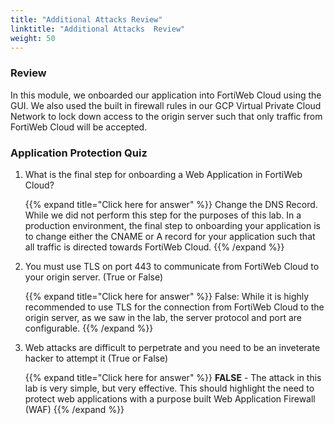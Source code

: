 ```yaml
---
title: "Additional Attacks Review"
linktitle: "Additional Attacks  Review"
weight: 50
---
```


### Review 

In this module, we onboarded our application into FortiWeb Cloud using the GUI.  We also used the built in firewall rules in our GCP Virtual Private Cloud Network to lock down access to the origin server such that only traffic from FortiWeb Cloud will be accepted.


### Application Protection Quiz

1. What is the final step for onboarding a Web Application in FortiWeb Cloud?

    {{% expand title="Click here for answer" %}}
Change the DNS Record.  While we did not perform this step for the purposes of this lab.  In a production environment, the final step to onboarding your application is to change either the CNAME or A record for your application such that all traffic is directed towards FortiWeb Cloud.
    {{% /expand %}}

2. You must use TLS on port 443 to communicate from FortiWeb Cloud to your origin server. (True or False)

    {{% expand title="Click here for answer" %}}
False: While it is highly recommended to use TLS for the connection from FortiWeb Cloud to the origin server, as we saw in the lab, the server protocol and port are configurable.
    {{% /expand %}}

3. Web attacks are difficult to perpetrate and you need to be an inveterate hacker to attempt it (True or False)

    {{% expand title="Click here for answer" %}}
**FALSE** - The attack in this lab is very simple, but very effective.  This should highlight the need to protect web applications with a purpose built Web Application Firewall (WAF)
    {{% /expand %}}